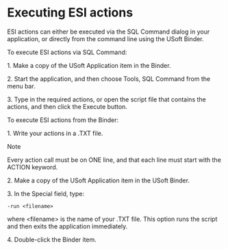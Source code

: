 # Executing ESI actions

ESI actions can either be executed via the SQL Command dialog in your application, or directly from the command line using the USoft Binder.

To execute ESI actions via SQL Command:

1. Make a copy of the USoft Application item in the Binder.

2. Start the application, and then choose Tools, SQL Command from the menu bar.

3. Type in the required actions, or open the script file that contains the actions, and then click the Execute button.

To execute ESI actions from the Binder:

1. Write your actions in a .TXT file.

> [!NOTE]
> Every action call must be on ONE line, and that each line must start with the ACTION keyword.

2. Make a copy of the USoft Application item in the USoft Binder.

3. In the Special field, type:

```
-run <filename>
```

where \<filename> is the name of your .TXT file. This option runs the script and then exits the application immediately.

4. Double-click the Binder item.